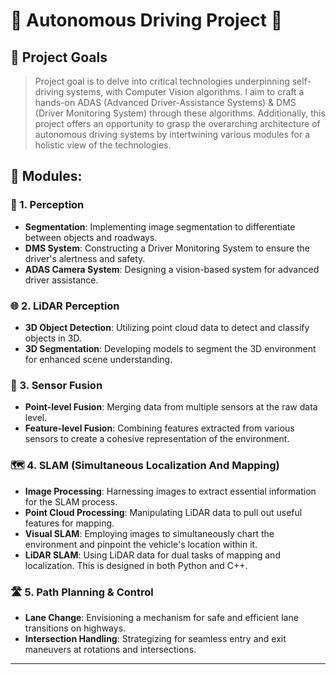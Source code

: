 # 🚗 Autonomous Driving Project 🚗

## 🎯 **Project Goals**
> Project goal is to delve into critical technologies underpinning self-driving systems, with Computer Vision algorithms. I aim to craft a hands-on ADAS (Advanced Driver-Assistance Systems) & DMS (Driver Monitoring System) through these algorithms. Additionally, this project offers an opportunity to grasp the overarching architecture of autonomous driving systems by intertwining various modules for a holistic view of the technologies.

## 📌 Modules:

### 📸 1. Perception
-  **Segmentation**: Implementing image segmentation to differentiate between objects and roadways.
-  **DMS System**: Constructing a Driver Monitoring System to ensure the driver's alertness and safety.
-  **ADAS Camera System**: Designing a vision-based system for advanced driver assistance.

### 🌐 2. LiDAR Perception
-  **3D Object Detection**: Utilizing point cloud data to detect and classify objects in 3D.
-  **3D Segmentation**: Developing models to segment the 3D environment for enhanced scene understanding.

### 🤝 3. Sensor Fusion
-  **Point-level Fusion**: Merging data from multiple sensors at the raw data level.
-  **Feature-level Fusion**: Combining features extracted from various sensors to create a cohesive representation of the environment.

### 🗺️ 4. SLAM (Simultaneous Localization And Mapping)
-  **Image Processing**: Harnessing images to extract essential information for the SLAM process.
-  **Point Cloud Processing**: Manipulating LiDAR data to pull out useful features for mapping.
-  **Visual SLAM**: Employing images to simultaneously chart the environment and pinpoint the vehicle's location within it.
-  **LiDAR SLAM**: Using LiDAR data for dual tasks of mapping and localization. This is designed in both Python and C++.

### 🛣️ 5. Path Planning & Control
-  **Lane Change**: Envisioning a mechanism for safe and efficient lane transitions on highways.
-  **Intersection Handling**: Strategizing for seamless entry and exit maneuvers at rotations and intersections.

---
